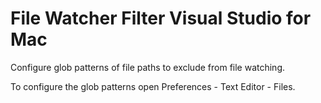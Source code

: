 # File Watcher Filter Visual Studio for Mac

Configure glob patterns of file paths to exclude from file watching.

To configure the glob patterns open Preferences - Text Editor - Files.

